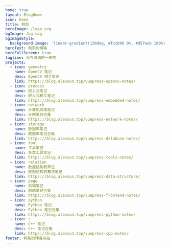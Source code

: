 ```yaml
---
home: true
layout: BlogHome
icon: home
title: 鸭梨
heroImage: /logo.svg
bgImage: /bg.svg
bgImageStyle:
  background-image: 'linear-gradient(120deg, #fccb90 0%, #d57eeb 100%)'
heroText: 鸭梨的博客
heroFullScreen: true
tagline: 元气满满的一天鸭
projects:
  - icon: geometry
    name: OpenCV 笔记
    desc: OpenCV 相关笔记
    link: https://blog.alexsun.top/vuepress-opencv-notes/
  - icon: process
    name: 嵌入式笔记
    desc: 嵌入式相关笔记
    link: https://blog.alexsun.top/vuepress-embedded-notes/
  - icon: network
    name: 计算机网络笔记
    desc: 计网笔记合集
    link: https://blog.alexsun.top/vuepress-network-notes/
  - icon: storage
    name: 数据库笔记
    desc: 数据库笔记合集
    link: https://blog.alexsun.top/vuepress-database-notes/
  - icon: tool
    name: 工具笔记
    desc: 各类工具笔记
    link: https://blog.alexsun.top/vuepress-tools-notes/
  - icon: relation
    name: 数据结构和算法
    desc: 数据结构和算法笔记
    link: https://blog.alexsun.top/vuepress-data-structure/
  - icon: page
    name: 前端笔记
    desc: 前端笔记合集
    link: https://blog.alexsun.top/vuepress-frontend-notes/
  - icon: python
    name: Python 笔记
    desc: Python 笔记合集
    link: https://blog.alexsun.top/vuepress-python-notes/
  - icon: c
    name: C++ 笔记
    desc: C++ 笔记合集
    link: https://blog.alexsun.top/vuepress-cpp-notes/
footer: 鸭梨的博客网站
---
```


<!-- ICON 参考：https://theme-hope.vuejs.press/zh/guide/interface/icon.html -->
